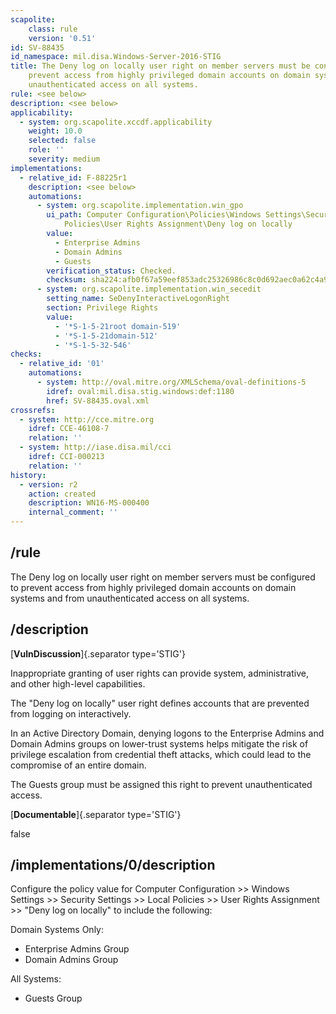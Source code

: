 ```yaml
---
scapolite:
    class: rule
    version: '0.51'
id: SV-88435
id_namespace: mil.disa.Windows-Server-2016-STIG
title: The Deny log on locally user right on member servers must be configured to
    prevent access from highly privileged domain accounts on domain systems and from
    unauthenticated access on all systems.
rule: <see below>
description: <see below>
applicability:
  - system: org.scapolite.xccdf.applicability
    weight: 10.0
    selected: false
    role: ''
    severity: medium
implementations:
  - relative_id: F-88225r1
    description: <see below>
    automations:
      - system: org.scapolite.implementation.win_gpo
        ui_path: Computer Configuration\Policies\Windows Settings\Security Settings\Local
            Policies\User Rights Assignment\Deny log on locally
        value:
          - Enterprise Admins
          - Domain Admins
          - Guests
        verification_status: Checked.
        checksum: sha224:afb0f67a59eef853adc25326986c8c0d692aec0a62c4a997bb4e0776
      - system: org.scapolite.implementation.win_secedit
        setting_name: SeDenyInteractiveLogonRight
        section: Privilege Rights
        value:
          - '*S-1-5-21root domain-519'
          - '*S-1-5-21domain-512'
          - '*S-1-5-32-546'
checks:
  - relative_id: '01'
    automations:
      - system: http://oval.mitre.org/XMLSchema/oval-definitions-5
        idref: oval:mil.disa.stig.windows:def:1180
        href: SV-88435.oval.xml
crossrefs:
  - system: http://cce.mitre.org
    idref: CCE-46108-7
    relation: ''
  - system: http://iase.disa.mil/cci
    idref: CCI-000213
    relation: ''
history:
  - version: r2
    action: created
    description: WN16-MS-000400
    internal_comment: ''
---
```



## /rule

The Deny log on locally user right on member servers must be configured to prevent access from highly privileged domain accounts on domain systems and from unauthenticated access on all systems.

## /description

[**VulnDiscussion**]{.separator type='STIG'}

Inappropriate granting of user rights can provide system, administrative, and other high-level capabilities.

The "Deny log on locally" user right defines accounts that are prevented from logging on interactively.

In an Active Directory Domain, denying logons to the Enterprise Admins and Domain Admins groups on lower-trust systems helps mitigate the risk of privilege escalation from credential theft attacks, which could lead to the compromise of an entire domain.

The Guests group must be assigned this right to prevent unauthenticated access.

[**Documentable**]{.separator type='STIG'}

false

## /implementations/0/description

Configure the policy value for Computer Configuration >> Windows Settings >> Security Settings >> Local Policies >> User Rights Assignment >> "Deny log on locally" to include the following:

Domain Systems Only:
- Enterprise Admins Group
- Domain Admins Group

All Systems:
- Guests Group
